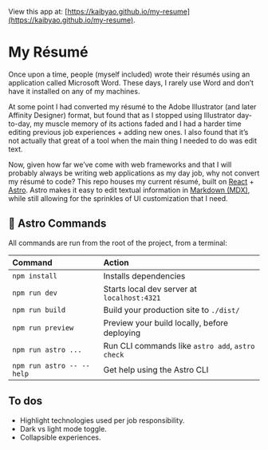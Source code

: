 View this app at: [https://kaibyao.github.io/my-resume](https://kaibyao.github.io/my-resume).

# My Résumé

Once upon a time, people (myself included) wrote their résumés using an application called Microsoft Word. These days, I rarely use Word and don’t have it installed on any of my machines.

At some point I had converted my résumé to the Adobe Illustrator (and later Affinity Designer) format, but found that as I stopped using Illustrator day-to-day, my muscle memory of its actions faded and I had a harder time editing previous job experiences + adding new ones. I also found that it’s not actually that great of a tool when the main thing I needed to do was edit text.

Now, given how far we’ve come with web frameworks and that I will probably always be writing web applications as my day job, why not convert my résumé to code? This repo houses my current résumé, built on [React](https://react.dev/) + [Astro](https://astro.build/). Astro makes it easy to edit textual information in [Markdown (MDX)](https://mdxjs.com/), while still allowing for the sprinkles of UI customization that I need.

## 🧞 Astro Commands

All commands are run from the root of the project, from a terminal:

| Command                   | Action                                           |
| :------------------------ | :----------------------------------------------- |
| `npm install`             | Installs dependencies                            |
| `npm run dev`             | Starts local dev server at `localhost:4321`      |
| `npm run build`           | Build your production site to `./dist/`          |
| `npm run preview`         | Preview your build locally, before deploying     |
| `npm run astro ...`       | Run CLI commands like `astro add`, `astro check` |
| `npm run astro -- --help` | Get help using the Astro CLI                     |

## To dos

* Highlight technologies used per job responsibility.
* Dark vs light mode toggle.
* Collapsible experiences.
